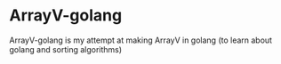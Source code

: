 # ArrayV-golang
ArrayV-golang is my attempt at making ArrayV in golang (to learn about golang and sorting algorithms)
